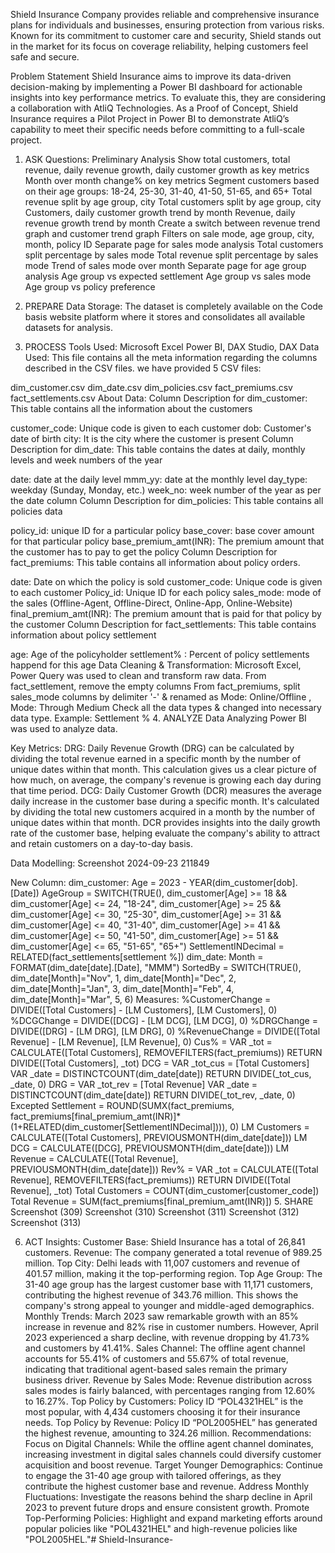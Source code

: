 Shield Insurance Company provides reliable and comprehensive insurance plans for individuals and businesses, ensuring protection from various risks. Known for its commitment to customer care and security, Shield stands out in the market for its focus on coverage reliability, helping customers feel safe and secure.

Problem Statement
Shield Insurance aims to improve its data-driven decision-making by implementing a Power BI dashboard for actionable insights into key performance metrics. To evaluate this, they are considering a collaboration with AtliQ Technologies. As a Proof of Concept, Shield Insurance requires a Pilot Project in Power BI to demonstrate AtliQ’s capability to meet their specific needs before committing to a full-scale project.

1. ASK
Questions: Preliminary Analysis
Show total customers, total revenue, daily revenue growth, daily customer growth as key metrics
Month over month change% on key metrics
Segment customers based on their age groups: 18-24, 25-30, 31-40, 41-50, 51-65, and 65+
Total revenue split by age group, city
Total customers split by age group, city
Customers, daily customer growth trend by month
Revenue, daily revenue growth trend by month
Create a switch between revenue trend graph and customer trend graph
Filters on sale mode, age group, city, month, policy ID
Separate page for sales mode analysis
Total customers split percentage by sales mode
Total revenue split percentage by sales mode
Trend of sales mode over month
Separate page for age group analysis
Age group vs expected settlement
Age group vs sales mode
Age group vs policy preference
2. PREPARE
Data Storage:
The dataset is completely available on the Code basis website platform where it stores and consolidates all available datasets for analysis.

3. PROCESS
Tools Used:
Microsoft Excel
Power BI, DAX Studio, DAX
Data Used:
This file contains all the meta information regarding the columns described in the CSV files. we have provided 5 CSV files:

dim_customer.csv
dim_date.csv
dim_policies.csv
fact_premiums.csv
fact_settlements.csv
About Data:
Column Description for dim_customer:
This table contains all the information about the customers

customer_code: Unique code is given to each customer
dob: Customer's date of birth
city: It is the city where the customer is present
Column Description for dim_date:
This table contains the dates at daily, monthly levels and week numbers of the year

date: date at the daily level
mmm_yy: date at the monthly level
day_type: weekday (Sunday, Monday, etc.)
week_no: week number of the year as per the date column
Column Description for dim_policies:
This table contains all policies data

policy_id: unique ID for a particular policy
base_cover: base cover amount for that particular policy
base_premium_amt(INR): The premium amount that the customer has to pay to get the policy
Column Description for fact_premiums:
This table contains all information about policy orders.

date: Date on which the policy is sold
customer_code: Unique code is given to each customer
Policy_id: Unique ID for each policy
sales_mode: mode of the sales (Offline-Agent, Offline-Direct, Online-App, Online-Website)
final_premium_amt(INR): The premium amount that is paid for that policy by the customer
Column Description for fact_settlements:
This table contains information about policy settlement

age: Age of the policyholder
settlement% : Percent of policy settlements happend for this age
Data Cleaning & Transformation:
Microsoft Excel, Power Query was used to clean and transform raw data.
From fact_settlement, remove the empty columns
From fact_premiums, split sales_mode columns by delimiter '-' & renamed as Mode: Online/Offline , Mode: Through Medium
Check all the data types & changed into necessary data type. Example: Settlement %
4. ANALYZE
Data Analyzing
Power BI was used to analyze data.

Key Metrics:
DRG: Daily Revenue Growth (DRG) can be calculated by dividing the total revenue earned in a specific month by the number of unique dates within that month. This calculation gives us a clear picture of how much, on average, the company's revenue is growing each day during that time period.
DCG: Daily Customer Growth (DCR) measures the average daily increase in the customer base during a specific month. It's calculated by dividing the total new customers acquired in a month by the number of unique dates within that month.
DCR provides insights into the daily growth rate of the customer base, helping evaluate the company's ability to attract and retain customers on a day-to-day basis.

Data Modelling:
Screenshot 2024-09-23 211849

New Column:
dim_customer:
Age = 2023 - YEAR(dim_customer[dob].[Date])
AgeGroup = SWITCH(TRUE(), dim_customer[Age] >= 18 && dim_customer[Age] <= 24, "18-24", dim_customer[Age] >= 25 && dim_customer[Age] <= 30, "25-30", dim_customer[Age] >= 31 && dim_customer[Age] <= 40, "31-40", dim_customer[Age] >= 41 && dim_customer[Age] <= 50, "41-50", dim_customer[Age] >= 51 && dim_customer[Age] <= 65, "51-65", "65+")
SettlementINDecimal = RELATED(fact_settlements[settlement %])
dim_date:
Month = FORMAT(dim_date[date].[Date], "MMM")
SortedBy = SWITCH(TRUE(), dim_date[Month]="Nov", 1, dim_date[Month]="Dec", 2, dim_date[Month]="Jan", 3, dim_date[Month]="Feb", 4, dim_date[Month]="Mar", 5, 6)
Measures:
%CustomerChange = DIVIDE([Total Customers] - [LM Customers], [LM Customers], 0)
%DCGChange = DIVIDE([DCG] - [LM DCG], [LM DCG], 0)
%DRGChange = DIVIDE([DRG] - [LM DRG], [LM DRG], 0)
%RevenueChange = DIVIDE([Total Revenue] - [LM Revenue], [LM Revenue], 0)
Cus% = VAR _tot = CALCULATE([Total Customers], REMOVEFILTERS(fact_premiums)) RETURN DIVIDE([Total Customers], _tot)
DCG = VAR _tot_cus = [Total Customers] VAR _date = DISTINCTCOUNT(dim_date[date]) RETURN DIVIDE(_tot_cus, _date, 0)
DRG = VAR _tot_rev = [Total Revenue] VAR _date = DISTINCTCOUNT(dim_date[date]) RETURN DIVIDE(_tot_rev, _date, 0)
Excepted Settlement = ROUND(SUMX(fact_premiums, fact_premiums[final_premium_amt(INR)]*(1+RELATED(dim_customer[SettlementINDecimal]))), 0)
LM Customers = CALCULATE([Total Customers], PREVIOUSMONTH(dim_date[date]))
LM DCG = CALCULATE([DCG], PREVIOUSMONTH(dim_date[date]))
LM Revenue = CALCULATE([Total Revenue], PREVIOUSMONTH(dim_date[date]))
Rev% = VAR _tot = CALCULATE([Total Revenue], REMOVEFILTERS(fact_premiums)) RETURN DIVIDE([Total Revenue], _tot)
Total Customers = COUNT(dim_customer[customer_code])
Total Revenue = SUM(fact_premiums[final_premium_amt(INR)])
5. SHARE
Screenshot (309) Screenshot (310) Screenshot (311) Screenshot (312) Screenshot (313)

6. ACT
Insights:
Customer Base: Shield Insurance has a total of 26,841 customers.
Revenue: The company generated a total revenue of 989.25 million.
Top City: Delhi leads with 11,007 customers and revenue of 401.57 million, making it the top-performing region.
Top Age Group: The 31-40 age group has the largest customer base with 11,171 customers, contributing the highest revenue of 343.76 million. This shows the company's strong appeal to younger and middle-aged demographics.
Monthly Trends: March 2023 saw remarkable growth with an 85% increase in revenue and 82% rise in customer numbers. However, April 2023 experienced a sharp decline, with revenue dropping by 41.73% and customers by 41.41%.
Sales Channel: The offline agent channel accounts for 55.41% of customers and 55.67% of total revenue, indicating that traditional agent-based sales remain the primary business driver.
Revenue by Sales Mode: Revenue distribution across sales modes is fairly balanced, with percentages ranging from 12.60% to 16.27%.
Top Policy by Customers: Policy ID “POL4321HEL” is the most popular, with 4,434 customers choosing it for their insurance needs.
Top Policy by Revenue: Policy ID “POL2005HEL” has generated the highest revenue, amounting to 324.26 million.
Recommendations:
Focus on Digital Channels: While the offline agent channel dominates, increasing investment in digital sales channels could diversify customer acquisition and boost revenue.
Target Younger Demographics: Continue to engage the 31-40 age group with tailored offerings, as they contribute the highest customer base and revenue.
Address Monthly Fluctuations: Investigate the reasons behind the sharp decline in April 2023 to prevent future drops and ensure consistent growth.
Promote Top-Performing Policies: Highlight and expand marketing efforts around popular policies like "POL4321HEL" and high-revenue policies like "POL2005HEL."# Shield-Insurance-
